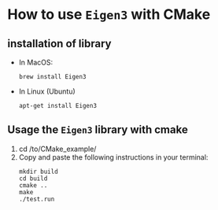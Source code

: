 # How to use `Eigen3` with CMake

## installation of library

* In MacOS:
    ```console
    brew install Eigen3
    ```
* In Linux (Ubuntu)
    ```console
    apt-get install Eigen3
    ```

## Usage the `Eigen3` library with cmake

1. cd /to/CMake_example/
2. Copy and paste the following instructions in your terminal:
    ```console
    mkdir build
    cd build
    cmake ..
    make
    ./test.run
    ```
